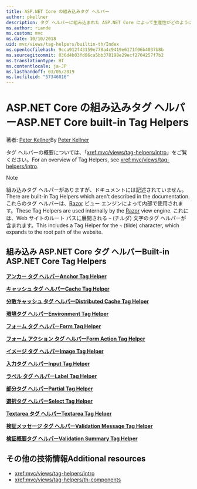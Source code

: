 ```yaml
---
title: ASP.NET Core の組み込みタグ ヘルパー
author: pkellner
description: タグ ヘルパーに組み込まれた ASP.NET Core によって生産性がどのように向上するかをご確認ください。
ms.author: riande
ms.custom: mvc
ms.date: 10/10/2018
uid: mvc/views/tag-helpers/builtin-th/Index
ms.openlocfilehash: 9cca912f43159e778a4c9419e6171f06b4037b8b
ms.sourcegitcommit: 036d4b03fd86ca5bb378198e29ecf2704257f7b2
ms.translationtype: HT
ms.contentlocale: ja-JP
ms.lasthandoff: 03/05/2019
ms.locfileid: "57346016"
---
```

# <a name="aspnet-core-built-in-tag-helpers"></a><span data-ttu-id="bf747-103">ASP.NET Core の組み込みタグ ヘルパー</span><span class="sxs-lookup"><span data-stu-id="bf747-103">ASP.NET Core built-in Tag Helpers</span></span>

<span data-ttu-id="bf747-104">著者: [Peter Kellner](http://peterkellner.net)</span><span class="sxs-lookup"><span data-stu-id="bf747-104">By [Peter Kellner](http://peterkellner.net)</span></span>

<span data-ttu-id="bf747-105">タグ ヘルパーの概要については、「<xref:mvc/views/tag-helpers/intro>」をご覧ください。</span><span class="sxs-lookup"><span data-stu-id="bf747-105">For an overview of Tag Helpers, see <xref:mvc/views/tag-helpers/intro>.</span></span>

> [!NOTE]
> <span data-ttu-id="bf747-106">組み込みタグ ヘルパーがありますが、ドキュメントには記述されていません。</span><span class="sxs-lookup"><span data-stu-id="bf747-106">There are built-in Tag Helpers which aren't described in the documentation.</span></span> <span data-ttu-id="bf747-107">これらのタグ ヘルパーは、[Razor](xref:mvc/views/razor) ビュー エンジンによって内部で使用されます。</span><span class="sxs-lookup"><span data-stu-id="bf747-107">These Tag Helpers are used internally by the [Razor](xref:mvc/views/razor) view engine.</span></span> <span data-ttu-id="bf747-108">これには、Web サイトのルート パスに展開される `~` (チルダ) 文字のタグ ヘルパーが含まれます。</span><span class="sxs-lookup"><span data-stu-id="bf747-108">This includes a Tag Helper for the `~` (tilde) character, which expands to the root path of the website.</span></span>

## <a name="built-in-aspnet-core-tag-helpers"></a><span data-ttu-id="bf747-109">組み込み ASP.NET Core タグ ヘルパー</span><span class="sxs-lookup"><span data-stu-id="bf747-109">Built-in ASP.NET Core Tag Helpers</span></span>

<span data-ttu-id="bf747-110">**[アンカー タグ ヘルパー](xref:mvc/views/tag-helpers/builtin-th/anchor-tag-helper)**</span><span class="sxs-lookup"><span data-stu-id="bf747-110">**[Anchor Tag Helper](xref:mvc/views/tag-helpers/builtin-th/anchor-tag-helper)**</span></span>

<span data-ttu-id="bf747-111">**[キャッシュ タグ ヘルパー](xref:mvc/views/tag-helpers/builtin-th/cache-tag-helper)**</span><span class="sxs-lookup"><span data-stu-id="bf747-111">**[Cache Tag Helper](xref:mvc/views/tag-helpers/builtin-th/cache-tag-helper)**</span></span>

<span data-ttu-id="bf747-112">**[分散キャッシュ タグ ヘルパー](xref:mvc/views/tag-helpers/builtin-th/distributed-cache-tag-helper)**</span><span class="sxs-lookup"><span data-stu-id="bf747-112">**[Distributed Cache Tag Helper](xref:mvc/views/tag-helpers/builtin-th/distributed-cache-tag-helper)**</span></span>

<span data-ttu-id="bf747-113">**[環境タグ ヘルパー](xref:mvc/views/tag-helpers/builtin-th/environment-tag-helper)**</span><span class="sxs-lookup"><span data-stu-id="bf747-113">**[Environment Tag Helper](xref:mvc/views/tag-helpers/builtin-th/environment-tag-helper)**</span></span>

[comment]: **[FormActionTagHelper](xref:mvc/views/tag-helpers/builtin-th/form-action-tag-helper)**

<span data-ttu-id="bf747-114">**[フォーム タグ ヘルパー](xref:mvc/views/working-with-forms#the-form-tag-helper)**</span><span class="sxs-lookup"><span data-stu-id="bf747-114">**[Form Tag Helper](xref:mvc/views/working-with-forms#the-form-tag-helper)**</span></span>

<span data-ttu-id="bf747-115">**[フォーム アクション タグ ヘルパー](xref:mvc/views/working-with-forms#the-form-action-tag-helper)**</span><span class="sxs-lookup"><span data-stu-id="bf747-115">**[Form Action Tag Helper](xref:mvc/views/working-with-forms#the-form-action-tag-helper)**</span></span>

<span data-ttu-id="bf747-116">**[イメージ タグ ヘルパー](xref:mvc/views/tag-helpers/builtin-th/image-tag-helper)**</span><span class="sxs-lookup"><span data-stu-id="bf747-116">**[Image Tag Helper](xref:mvc/views/tag-helpers/builtin-th/image-tag-helper)**</span></span>

<span data-ttu-id="bf747-117">**[入力タグ ヘルパー](xref:mvc/views/working-with-forms#the-input-tag-helper)**</span><span class="sxs-lookup"><span data-stu-id="bf747-117">**[Input Tag Helper](xref:mvc/views/working-with-forms#the-input-tag-helper)**</span></span>

<span data-ttu-id="bf747-118">**[ラベル タグ ヘルパー](xref:mvc/views/working-with-forms#the-label-tag-helper)**</span><span class="sxs-lookup"><span data-stu-id="bf747-118">**[Label Tag Helper](xref:mvc/views/working-with-forms#the-label-tag-helper)**</span></span>

[comment]: **[LinkTagHelper](xref:mvc/views/tag-helpers/builtin-th/link-tag-helper)**

[comment]: **[OptionTagHelper](xref:mvc/views/tag-helpers/builtin-th/option-tag-helper)**

[comment]: **[ScriptTagHelper](xref:mvc/views/tag-helpers/builtin-th/script-tag-helper)**

<span data-ttu-id="bf747-119">**[部分タグ ヘルパー](xref:mvc/views/tag-helpers/builtin-th/partial-tag-helper)**</span><span class="sxs-lookup"><span data-stu-id="bf747-119">**[Partial Tag Helper](xref:mvc/views/tag-helpers/builtin-th/partial-tag-helper)**</span></span>

<span data-ttu-id="bf747-120">**[選択タグ ヘルパー](xref:mvc/views/working-with-forms#the-select-tag-helper)**</span><span class="sxs-lookup"><span data-stu-id="bf747-120">**[Select Tag Helper](xref:mvc/views/working-with-forms#the-select-tag-helper)**</span></span>

<span data-ttu-id="bf747-121">**[Textarea タグ ヘルパー](xref:mvc/views/working-with-forms#the-textarea-tag-helper)**</span><span class="sxs-lookup"><span data-stu-id="bf747-121">**[Textarea Tag Helper](xref:mvc/views/working-with-forms#the-textarea-tag-helper)**</span></span>

<span data-ttu-id="bf747-122">**[検証メッセージ タグ ヘルパー](xref:mvc/views/working-with-forms#the-validation-message-tag-helper)**</span><span class="sxs-lookup"><span data-stu-id="bf747-122">**[Validation Message Tag Helper](xref:mvc/views/working-with-forms#the-validation-message-tag-helper)**</span></span>

<span data-ttu-id="bf747-123">**[検証概要タグ ヘルパー](xref:mvc/views/working-with-forms#the-validation-summary-tag-helper)**</span><span class="sxs-lookup"><span data-stu-id="bf747-123">**[Validation Summary Tag Helper](xref:mvc/views/working-with-forms#the-validation-summary-tag-helper)**</span></span>

## <a name="additional-resources"></a><span data-ttu-id="bf747-124">その他の技術情報</span><span class="sxs-lookup"><span data-stu-id="bf747-124">Additional resources</span></span>

* <xref:mvc/views/tag-helpers/intro>
* <xref:mvc/views/tag-helpers/th-components>
